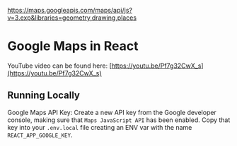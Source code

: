 https://maps.googleapis.com/maps/api/js?v=3.exp&libraries=geometry,drawing,places
# Google Maps in React

YouTube video can be found here: [https://youtu.be/Pf7g32CwX_s](https://youtu.be/Pf7g32CwX_s)

## Running Locally

Google Maps API Key: Create a new API key from the Google developer console, making sure that `Maps JavaScript API` has been enabled. Copy that key into your `.env.local` file creating an ENV var with the name `REACT_APP_GOOGLE_KEY`.